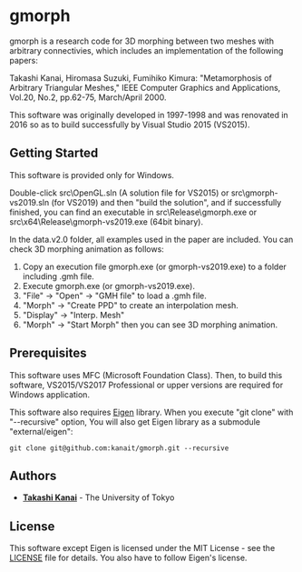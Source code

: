 # gmorph

gmorph is a research code for 3D morphing between two meshes with arbitrary connectivies, which includes an implementation of the following papers:

Takashi Kanai, Hiromasa Suzuki, Fumihiko Kimura:
"Metamorphosis of Arbitrary Triangular Meshes,"
IEEE Computer Graphics and Applications, Vol.20, No.2, pp.62-75, March/April 2000.

This software was originally developed in 1997-1998 and was renovated in 2016 so as to build successfully by Visual Studio 2015 (VS2015).

## Getting Started

This software is provided only for Windows.

Double-click src\OpenGL.sln (A solution file for VS2015) or src\gmorph-vs2019.sln (for VS2019) and then "build the solution", and if successfully finished, you can find an executable in src\Release\gmorph.exe or src\x64\Release\gmorph-vs2019.exe (64bit binary). 

In the data.v2.0 folder, all examples used in the paper are included. You can check 3D morphing animation as follows:

1. Copy an execution file gmorph.exe (or gmorph-vs2019.exe) to a folder including .gmh file.
2. Execute gmorph.exe (or gmorph-vs2019.exe).
3. "File" -> "Open" -> "GMH file" to load a .gmh file.
4. "Morph" -> "Create PPD" to create an interpolation mesh.
5. "Display" -> "Interp. Mesh"
6. "Morph" -> "Start Morph" then you can see 3D morphing animation.

## Prerequisites

This software uses MFC (Microsoft Foundation Class). Then, to build this software, VS2015/VS2017 Professional or upper versions are required for Windows application.

This software also requires [Eigen](http://eigen.tuxfamily.org/) library. When you execute "git clone" with "--recursive" option, You will also get Eigen library as a submodule "external/eigen":

```
git clone git@github.com:kanait/gmorph.git --recursive
```
## Authors

* **[Takashi Kanai](https://graphics.c.u-tokyo.ac.jp/hp/en/)** - The University of Tokyo

## License

This software except Eigen is licensed under the MIT License - see the [LICENSE](LICENSE) file for details. You also have to follow Eigen's license.

